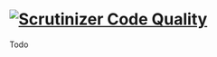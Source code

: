 #  [![Scrutinizer Code Quality](https://scrutinizer-ci.com/g/htmlburger/carbon-framework/badges/quality-score.png?b=master)](https://scrutinizer-ci.com/g/htmlburger/carbon-framework/?branch=master)

Todo